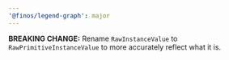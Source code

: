 ```yaml
---
'@finos/legend-graph': major
---
```


**BREAKING CHANGE:** Rename `RawInstanceValue` to `RawPrimitiveInstanceValue` to more accurately reflect what it is.
